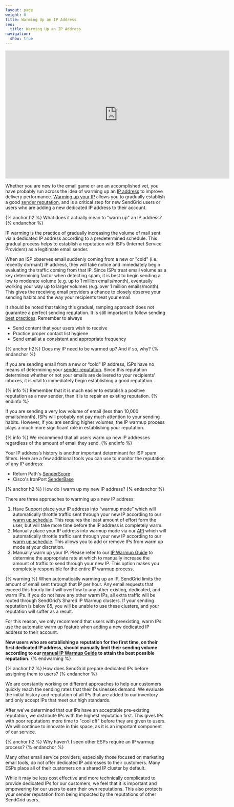 ```yaml
---
layout: page
weight: 0
title: Warming Up an IP Address
seo:
  title: Warming Up an IP Address
navigation:
  show: true
---
```


<iframe src="https://player.vimeo.com/video/80755248" width="700" height="400" frameborder="0" webkitallowfullscreen mozallowfullscreen allowfullscreen></iframe>

Whether you are new to the email game or are an accomplished vet, you have probably run across the idea of warming up an [IP address]({{root_url}}/Glossary/ip_address.html) to improve delivery performance. [Warming up your IP]({{root_url}}/Glossary/ip_warmup.html) allows you to gradually establish a good [sender reputation]({{root_url}}/Classroom/Basics/Misc/your_reputation_what_is_it.html), and is a critical step for new SendGrid users or users who are adding a new dedicated IP address to their account.

{% anchor h2 %}
What does it actually mean to "warm up" an IP address?
{% endanchor %}

IP warming is the practice of gradually increasing the volume of mail sent via a dedicated IP address according to a predetermined schedule. This gradual process helps to establish a reputation with ISPs (Internet Service Providers) as a legitimate email sender.

When an ISP observes email suddenly coming from a new or "cold" (i.e. recently dormant) IP address, they will take notice and immediately begin evaluating the traffic coming from that IP. Since ISPs treat email volume as a key determining factor when detecting spam, it is best to begin sending a low to moderate volume (e.g. up to 1 million emails/month), eventually working your way up to larger volumes (e.g. over 1 million emails/month). This gives the receiving email providers a chance to closely observe your sending habits and the way your recipients treat your email.

It should be noted that taking this gradual, ramping approach does not guarantee a perfect sending reputation. It is still important to follow sending [best practices](https://sendgrid.com/blog/10-tips-to-keep-email-out-of-the-spam-folder/). Remember to always

- Send content that your users wish to receive
- Practice proper contact list hygiene
- Send email at a consistent and appropriate frequency

{% anchor h2%}
Does my IP need to be warmed up? And if so, why?
{% endanchor %}

If you are sending email from a new or “cold" IP address, ISPs have no means of determining your [sender reputation]({{root_url}}/Classroom/Basics/Misc/your_reputation_what_is_it.html). Since this reputation determines whether or not your emails are delivered to your recipients’ inboxes, it is vital to immediately begin establishing a good reputation.

{% info %}
Remember that it is much easier to establish a positive reputation as a new sender, than it is to repair an existing reputation.
{% endinfo %}

If you are sending a very low volume of email (less than 10,000 emails/month), ISPs will probably not pay much attention to your sending habits. However, if you are sending higher volumes, the IP warmup process plays a much more significant role in establishing your reputation.

{% info %}
We recommend that all users warm up new IP addresses regardless of the amount of email they send.
{% endinfo %}

Your IP address’s history is another important determinant for ISP spam filters. Here are a few additional tools you can use to monitor the reputation of any IP address:

- Return Path's [SenderScore](https://senderscore.org)
- Cisco's IronPort [SenderBase](http://www.senderbase.org)

{% anchor h2 %}
How do I warm up my new IP address?
{% endanchor %}

There are three approaches to warming up a new IP address:

1. Have Support place your IP address into “warmup mode” which will automatically throttle traffic sent through your new IP according to our [warm up schedule]({{root_url}}/API_Reference/Web_API_v3/IP_Management/ip_warmup_schedule.html). This requires the least amount of effort form the user, but will take more time before the IP address is completely warm.
2. Manually place your IP address into warmup mode via our [API]({{root_url}}/API_Reference/Web_API_v3/IP_Management/ip_warmup.html) which will automatically throttle traffic sent through your new IP according to our [warm up schedule]({{root_url}}/API_Reference/Web_API_v3/IP_Management/ip_warmup_schedule.html). This allows you to add or remove IPs from warm up mode at your discretion.
3. Manually warm up your IP. Please refer to our [IP Warmup Guide]({{root_url}}/assets/IPWarmupSchedule.pdf) to determine the appropriate rate at which to manually increase the amount of traffic to send through your new IP. This option makes you completely responsible for the entire IP warmup process.

{% warning %}
When automatically warming up an IP, SendGrid limits the amount of email sent through that IP per hour. Any email requests that exceed this hourly limit will overflow to any other existing, dedicated, and warm IPs. If you do not have any other warm IPs, all extra traffic will be routed through SendGrid’s Shared IP Warmup clusters. If your sending reputation is below 85, you will be unable to use these clusters, and your reputation will suffer as a result.

For this reason, we only recommend that users with preexisting, warm IPs use the automatic warm up feature when adding a new dedicated IP address to their account.

**New users who are establishing a reputation for the first time, on their first dedicated IP address, should manually limit their sending volume according to our [manual IP Warmup Guide]({{root_url}}/assets/IPWarmupSchedule.pdf) to attain the best possible reputation.**
{% endwarning %}

{% anchor h2 %}
How does SendGrid prepare dedicated IPs before assigning them to users?
{% endanchor %}

We are constantly working on different approaches to help our customers quickly reach the sending rates that their businesses demand. We evaluate the initial history and reputation of all IPs that are added to our inventory and only accept IPs that meet our high standards.

After we've determined that our IPs have an acceptable pre-existing reputation, we distribute IPs with the highest reputation first. This gives IPs with poor reputations more time to "cool off" before they are given to users. We will continue to innovate in this space, as it is an important component of our service.

{% anchor h2 %}
Why haven't I seen other ESPs require an IP warmup process?
{% endanchor %}

Many other email service providers, especially those focused on marketing email tools, do not offer dedicated IP addresses to their customers. Many ESPs place all of their customers on a shared IP cluster by default.

While it may be less cost effective and more technically complicated to provide dedicated IPs for our customers, we feel that it is important and empowering for our users to earn their own reputations. This also protects your sender reputation from being impacted by the reputations of other SendGrid users.
